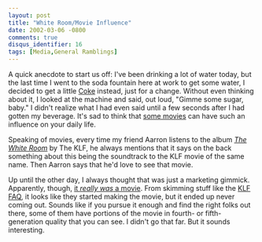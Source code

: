 ```yaml
---
layout: post
title: "White Room/Movie Influence"
date: 2002-03-06 -0800
comments: true
disqus_identifier: 16
tags: [Media,General Ramblings]
---
```

A quick anecdote to start us off: I've been drinking a lot of water
today, but the last time I went to the soda fountain here at work to get
some water, I decided to get a little [Coke](http://www.cocacola.com/)
instead, just for a change. Without even thinking about it, I looked at
the machine and said, out loud, "Gimme some sugar, baby." I didn't
realize what I had even said until a few seconds after I had gotten my
beverage. It's sad to think that [some
movies](http://www.amazon.com/exec/obidos/ASIN/B00001ODHJ/mhsvortex) can
have such an influence on your daily life.
 
 Speaking of movies, every time my friend Aarron listens to the album
*[The White
Room](http://www.amazon.com/exec/obidos/ASIN/B000002VMN/mhsvortex)* by
The KLF, he always mentions that it says on the back something about
this being the soundtrack to the KLF movie of the same name. Then Aarron
says that he'd love to see that movie.
 
 Up until the other day, I always thought that was just a marketing
gimmick. Apparently, though, [it *really was* a
movie](ftp://ftp.xmission.com/pub/users/l/lazlo/music/klf/etc/klf-script-thewhiteroom.txt).
From skimming stuff like the [KLF
FAQ](ftp://ftp.xmission.com/pub/users/l/lazlo/music/klf/klf-faq-199703.txt),
it looks like they started making the movie, but it ended up never
coming out. Sounds like if you pursue it enough and find the right folks
out there, some of them have portions of the movie in fourth- or
fifth-generation quality that you can see. I didn't go that far. But it
sounds interesting.
